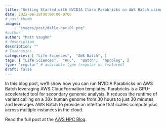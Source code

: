 ```yaml
---
title: "Getting Started with NVIDIA Clara Parabricks on AWS Batch using AWS CloudFormation"
date: 2022-06-28T00:00:00-0700
# post thumb
images:
    - "images/post/dalle-hpc-01.png"
#author
author: "Matt Vaughn"
# description
description: ""
# Taxonomies
categories: [ "Life Sciences",  "AWS Batch", ]
tags: [ "Life Sciences",  "HPC",  "Batch",  "hpcblog", ]
type: "regular" # available type (regular or featured)
draft: false
---
```


In this blog post, we’ll show how you can run NVIDIA Parabricks on AWS Batch leveraging AWS CloudFormation templates. Parabricks is a GPU-accelerated tool for secondary genomic analysis. It reduces the runtime of variant calling on a 30x human genome from 30 hours to just 30 minutes, and leverages AWS Batch to provide an interface that scales compute jobs across multiple instances in the cloud.

Read the full post at the [AWS HPC Blog](https://aws.amazon.com/blogs/hpc/getting-started-with-nvidia-parabricks-on-aws-batch-using-aws-cloudformation/).
